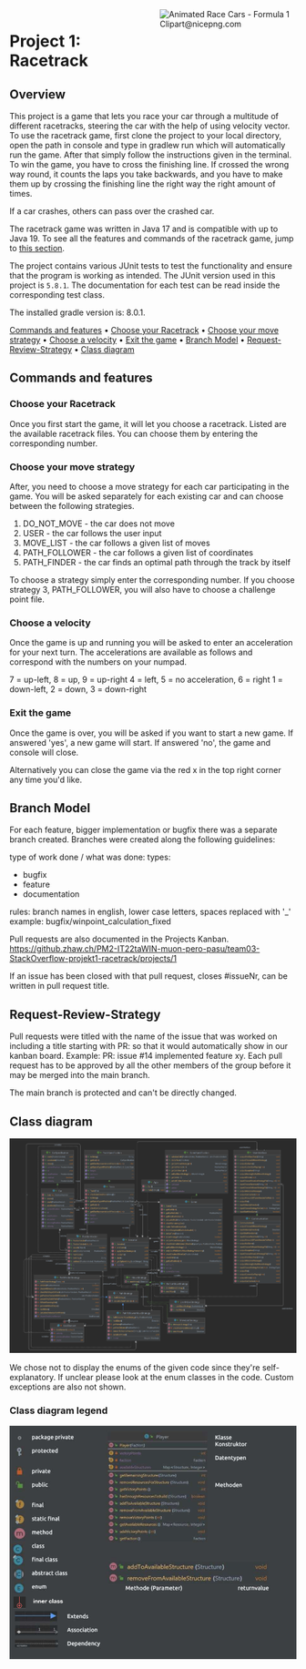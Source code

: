 <img align="right" src="https://www.nicepng.com/png/detail/79-799429_animated-race-cars-formula-1-clipart.png" alt="Animated Race Cars - Formula 1 Clipart@nicepng.com" height="120" width="240">

# Project 1: Racetrack

## Overview

This project is a game that lets you race your car through a multitude of different racetracks, steering the car with the help of using velocity vector. To use the racetrack game, first clone the project to your local directory, open the path in console and type in gradlew run which will automatically run the game. After that simply follow the instructions given in the terminal. To win the game, you have to cross the finishing line. If crossed the wrong way round, it counts the laps you take backwards, and you have to make them up by crossing the finishing line the right way the right amount of times.

If a car crashes, others can pass over the crashed car.

The racetrack game was written in Java 17 and is compatible with up to Java 19. To see all the features and commands of the racetrack game, jump to [this section](#commands-and-features).

The project contains various JUnit tests to test the functionality and ensure that the program is working as intended. The JUnit version used in this project is `5.8.1`. The documentation for each test can be read inside the corresponding test class.

The installed gradle version is: 8.0.1.


[Commands and features](#Commands-and-features) •
[Choose your Racetrack](#Choose-your-Racetrack) •
[Choose your move strategy](#Choose-your-move-strategy) •
[Choose a velocity](#Choose-a-velocity) •
[Exit the game](#Exit-the-game) •
[Branch Model](#Branch-Model) •
[Request-Review-Strategy](#Request-Review-Strategy) •
[Class diagram](#Class-diagram)


## Commands and features

### Choose your Racetrack
Once you first start the game, it will let you choose a racetrack. Listed are the available racetrack files. You can choose them by entering the corresponding number.

### Choose your move strategy
After, you need to choose a move strategy for each car participating in the game.
You will be asked separately for each existing car and can choose between the following strategies.

1. DO_NOT_MOVE - the car does not move
2. USER - the car follows the user input
3. MOVE_LIST - the car follows a given list of moves
4. PATH_FOLLOWER - the car follows a given list of coordinates
5. PATH_FINDER - the car finds an optimal path through the track by itself

To choose a strategy simply enter the corresponding number.
If you choose strategy 3, PATH_FOLLOWER, you will also have to choose a challenge point file.

### Choose a velocity
Once the game is up and running you will be asked to enter an acceleration for your next turn.
The accelerations are available as follows and correspond with the numbers on your numpad.

7 = up-left,    8 = up,              9 = up-right
4 = left,       5 = no acceleration, 6 = right
1 = down-left,  2 = down,            3 = down-right

### Exit the game

Once the game is over, you will be asked if you want to start a new game. If answered 'yes', a new game will start. 
If answered 'no', the game and console will close.

Alternatively you can close the game via the red x in the top right corner any time you'd like.

## Branch Model
For each feature, bigger implementation or bugfix there was a separate branch created. Branches were created along the following guidelines:

type of work done / what was done:
types:
- bugfix
- feature
- documentation


rules: branch names in english, lower case letters, spaces replaced with '_' example: bugfix/winpoint_calculation_fixed 

Pull requests are also documented in the Projects Kanban.
https://github.zhaw.ch/PM2-IT22taWIN-muon-pero-pasu/team03-StackOverflow-projekt1-racetrack/projects/1

If an issue has been closed with that pull request, closes #issueNr, can be written in pull request title.

## Request-Review-Strategy
Pull requests were titled with the name of the issue that was worked on including a title starting with PR: so that it would automatically show in our kanban board.
Example: PR: issue #14 implemented feature xy.
Each pull request has to be approved by all the other members of the group before it may be merged into the main branch.

The main branch is protected and can't be directly changed.

## Class diagram

[![](src/main/resources/class-diagram.png)](src/main/resources/class-diagram.png)

We chose not to display the enums of the given code since they're self-explanatory. If unclear please look at the enum classes in the code.
Custom exceptions are also not shown.


### Class diagram legend

[![](src/main/resources/legend-class-diagram.png)](src/main/resources/legend-class-diagram.png)

